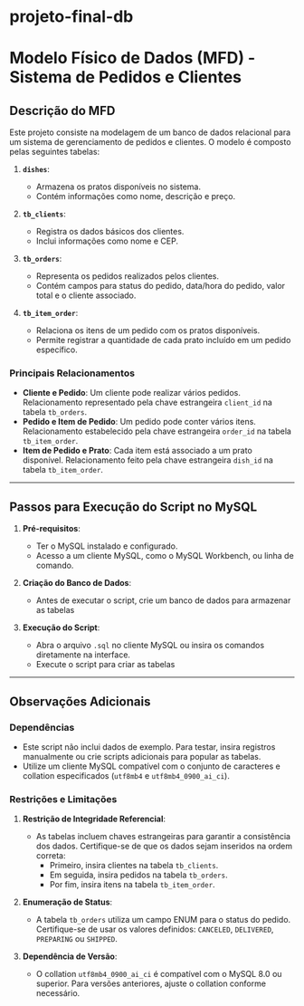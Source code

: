 # projeto-final-db

# Modelo Físico de Dados (MFD) - Sistema de Pedidos e Clientes

## Descrição do MFD

Este projeto consiste na modelagem de um banco de dados relacional para um sistema de gerenciamento de pedidos e clientes. O modelo é composto pelas seguintes tabelas:

1. **`dishes`**: 
   - Armazena os pratos disponíveis no sistema.
   - Contém informações como nome, descrição e preço.

2. **`tb_clients`**: 
   - Registra os dados básicos dos clientes.
   - Inclui informações como nome e CEP.

3. **`tb_orders`**: 
   - Representa os pedidos realizados pelos clientes.
   - Contém campos para status do pedido, data/hora do pedido, valor total e o cliente associado.

4. **`tb_item_order`**: 
   - Relaciona os itens de um pedido com os pratos disponíveis.
   - Permite registrar a quantidade de cada prato incluído em um pedido específico.

### Principais Relacionamentos

- **Cliente e Pedido**: Um cliente pode realizar vários pedidos. Relacionamento representado pela chave estrangeira `client_id` na tabela `tb_orders`.
- **Pedido e Item de Pedido**: Um pedido pode conter vários itens. Relacionamento estabelecido pela chave estrangeira `order_id` na tabela `tb_item_order`.
- **Item de Pedido e Prato**: Cada item está associado a um prato disponível. Relacionamento feito pela chave estrangeira `dish_id` na tabela `tb_item_order`.

---

## Passos para Execução do Script no MySQL

1. **Pré-requisitos**:
   - Ter o MySQL instalado e configurado.
   - Acesso a um cliente MySQL, como o MySQL Workbench, ou linha de comando.

2. **Criação do Banco de Dados**:
   - Antes de executar o script, crie um banco de dados para armazenar as tabelas

3. **Execução do Script**:
   - Abra o arquivo `.sql` no cliente MySQL ou insira os comandos diretamente na interface.
   - Execute o script para criar as tabelas

---

## Observações Adicionais

### Dependências

- Este script não inclui dados de exemplo. Para testar, insira registros manualmente ou crie scripts adicionais para popular as tabelas.
- Utilize um cliente MySQL compatível com o conjunto de caracteres e collation especificados (`utf8mb4` e `utf8mb4_0900_ai_ci`).

### Restrições e Limitações

1. **Restrição de Integridade Referencial**:
   - As tabelas incluem chaves estrangeiras para garantir a consistência dos dados. Certifique-se de que os dados sejam inseridos na ordem correta:
     - Primeiro, insira clientes na tabela `tb_clients`.
     - Em seguida, insira pedidos na tabela `tb_orders`.
     - Por fim, insira itens na tabela `tb_item_order`.

2. **Enumeração de Status**:
   - A tabela `tb_orders` utiliza um campo ENUM para o status do pedido. Certifique-se de usar os valores definidos: `CANCELED`, `DELIVERED`, `PREPARING` ou `SHIPPED`.

3. **Dependência de Versão**:
   - O collation `utf8mb4_0900_ai_ci` é compatível com o MySQL 8.0 ou superior. Para versões anteriores, ajuste o collation conforme necessário.

